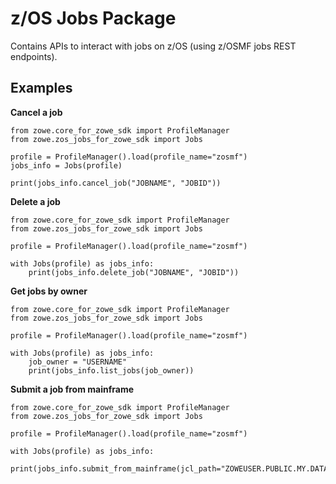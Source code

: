 z/OS Jobs Package
=================

Contains APIs to interact with jobs on z/OS (using z/OSMF jobs REST endpoints).

Examples
------------

<strong>Cancel a job</strong>  

```
from zowe.core_for_zowe_sdk import ProfileManager
from zowe.zos_jobs_for_zowe_sdk import Jobs

profile = ProfileManager().load(profile_name="zosmf")
jobs_info = Jobs(profile)

print(jobs_info.cancel_job("JOBNAME", "JOBID"))
```

<strong>Delete a job</strong>  

```
from zowe.core_for_zowe_sdk import ProfileManager
from zowe.zos_jobs_for_zowe_sdk import Jobs

profile = ProfileManager().load(profile_name="zosmf")

with Jobs(profile) as jobs_info:
    print(jobs_info.delete_job("JOBNAME", "JOBID"))
```

<strong>Get jobs by owner</strong>   

```
from zowe.core_for_zowe_sdk import ProfileManager
from zowe.zos_jobs_for_zowe_sdk import Jobs

profile = ProfileManager().load(profile_name="zosmf")

with Jobs(profile) as jobs_info:
    job_owner = "USERNAME"
    print(jobs_info.list_jobs(job_owner))
```

<strong>Submit a job from mainframe</strong>  

```
from zowe.core_for_zowe_sdk import ProfileManager
from zowe.zos_jobs_for_zowe_sdk import Jobs

profile = ProfileManager().load(profile_name="zosmf")

with Jobs(profile) as jobs_info:
    print(jobs_info.submit_from_mainframe(jcl_path="ZOWEUSER.PUBLIC.MY.DATASET.JCL(MEMBER)"))
```
